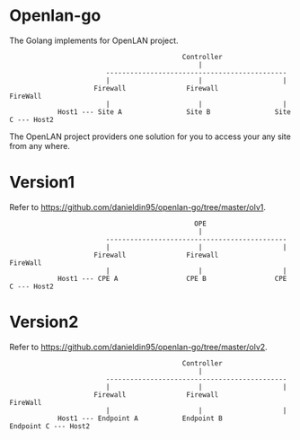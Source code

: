 # Openlan-go

The Golang implements for OpenLAN project.
    
                                               Controller
                                                   |
                            ---------------------------------------------
                            |                      |                    |
                         Firewall               Firewall             FireWall
                            |                      |                    |
                Host1 --- Site A                Site B                Site C --- Host2

The OpenLAN project providers one solution for you to access your any site from any where. 

# Version1 

Refer to https://github.com/danieldin95/openlan-go/tree/master/olv1.

                                                  OPE
                                                   |
                            ---------------------------------------------
                            |                      |                    |
                         Firewall               Firewall             FireWall
                            |                      |                    |
                Host1 --- CPE A                 CPE B                 CPE C --- Host2

# Version2

Refer to https://github.com/danieldin95/openlan-go/tree/master/olv2.

                                               Controller
                                                   |
                            ---------------------------------------------
                            |                      |                    |
                         Firewall               Firewall             FireWall
                            |                      |                    |
                Host1 --- Endpoint A           Endpoint B          Endpoint C --- Host2
